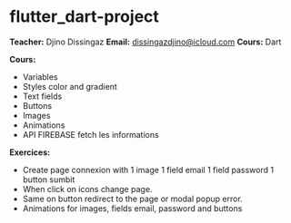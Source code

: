 # flutter_dart-project
**Teacher:** Djino Dissingaz
**Email:** dissingazdjino@icloud.com
**Cours:** Dart

**Cours:**
- Variables
- Styles color and gradient
- Text fields
- Buttons 
- Images
- Animations 
- API FIREBASE fetch les informations


**Exercices:**
- Create page connexion with
  1 image 
  1 field email
  1 field password
  1 button sumbit
- When click on icons change page.
- Same on button redirect to the page or 
  modal popup error.
- Animations for images, fields email, password and buttons


